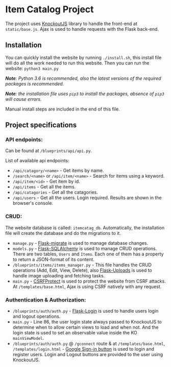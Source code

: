 # Item Catalog Project
The project uses [KnockoutJS](https://knockoutjs.com) library to handle the front-end at `static/base.js`. Ajax is used to handle requests with the Flask back-end.

## Installation
You can quickly install the website by running `./install.sh`, this install file will do all the work needed to run this website. Then you can run the website: `python3 main.py`

***Note**: Python 3.6 is recommended, also the latest versions of the required packages is recommended.*

***Note**: the installation file uses `pip3` to install the packages, absence of `pip3` will cause errors.*

Manual install steps are included in the end of this file.

## Project specifications

### API endpoints:
Can be found at `/blueprints/api/api.py`.

List of available api endpoints:
- `/api/catagory/<name>` - Get items by name.
- `/search/<name>` or `/api/item/<name>` - Search for items using a keyword.
- `/api/item/<id>` - Get item by id.
- `/api/items` - Get all the items.
- `/api/catagories` - Get all the catagories.
- `/api/users` - Get all the users. Login required. Results are shown in the browser's console.

### CRUD:
The website database is called: `itemcatag_db`. Automatically, the installation file will create the database and do the migrations to it.

- `manage.py` - [Flask-migrate](https://flask-migrate.readthedocs.io/en/latest/) is used to manage database changes.
- `models.py` - [Flask-SQLAlchemy](http://flask-sqlalchemy.pocoo.org/2.3/) is used to manage CRUD operations.
There are two tables, `Users` and `Items`. Each one of them has a property to return a JSON-format of its content.
- `/blueprints/items/items_manager.py` - This file handles the CRUD operations (Add, Edit, View, Delete), also [Flask-Uploads](https://pythonhosted.org/Flask-Uploads/) is used to handle image uploading and fetching tasks.
- `main.py` - [CSRFProtect](https://flask-wtf.readthedocs.io/en/stable/csrf.html) is used to protect the website from CSRF attacks. At `/templates/base.html`, Ajax is using CSRF natively with any request.

### Authentication & Authorization:
- `/blueprints/auth/auth.py` - [Flask-Login](https://flask-login.readthedocs.io/en/latest/) is used to handle users login and logout operations.
- `main.py` - Line 86, the user login state always passed to KnockoutJS to determine when to allow certain views to load and when not. And the login state is used to set an observable value inside the KO `mainViewModel`.
- `/blueprints/auth/auth.py` @ `/gconnect` route & at `/templates/base.html`, `/templates/login.html` - [Google Sign-in button](https://developers.google.com/identity/sign-in/web/server-side-flow) is used to login and register users. Login and Logout buttons are provided to the user using KnockoutJS. 